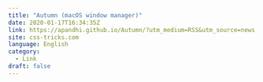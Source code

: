 ```yaml
---
title: "Autumn (macOS window manager)"
date: 2020-01-17T16:34:35Z
link: https://apandhi.github.io/Autumn/?utm_medium=RSS&utm_source=news.12bit.vn
site: css-tricks.com
language: English
category:
  - Link
draft: false
---
```

